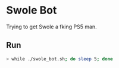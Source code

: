 # Swole Bot
Trying to get Swole a fking PS5 man.

## Run
```bash
> while ./swole_bot.sh; do sleep 5; done
```
